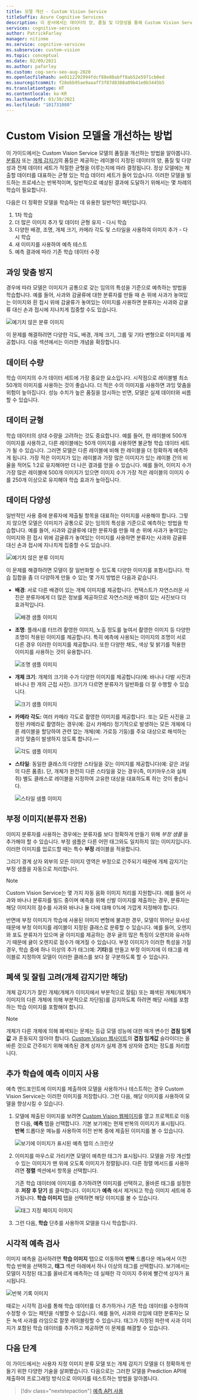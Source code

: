 ```yaml
---
title: 모델 개선 - Custom Vision Service
titleSuffix: Azure Cognitive Services
description: 이 문서에서는 데이터의 양, 품질 및 다양성을 통해 Custom Vision Service에서 모델의 품질을 개선할 수 있는 방법을 알아봅니다.
services: cognitive-services
author: PatrickFarley
manager: nitinme
ms.service: cognitive-services
ms.subservice: custom-vision
ms.topic: conceptual
ms.date: 02/09/2021
ms.author: pafarley
ms.custom: cog-serv-seo-aug-2020
ms.openlocfilehash: ae0112292994fdcf88e80abff8ab52e5971cb0ed
ms.sourcegitcommit: f28ebb95ae9aaaff3f87d8388a09b41e0b3445b5
ms.translationtype: HT
ms.contentlocale: ko-KR
ms.lasthandoff: 03/30/2021
ms.locfileid: "101731088"
---
```

# <a name="how-to-improve-your-custom-vision-model"></a>Custom Vision 모델을 개선하는 방법

이 가이드에서는 Custom Vision Service 모델의 품질을 개선하는 방법을 알아봅니다. [분류자](./getting-started-build-a-classifier.md) 또는 [개체 감지기](./get-started-build-detector.md)의 품질은 제공하는 레이블이 지정된 데이터의 양, 품질 및 다양성과 전체 데이터 세트가 적절한 균형을 이루는지에 따라 결정됩니다. 정상 모델에는 제출할 데이터를 대표하는 균형 있는 학습 데이터 세트가 들어 있습니다. 이러한 모델을 빌드하는 프로세스는 반복적이며, 일반적으로 예상된 결과에 도달하기 위해서는 몇 차례의 학습이 필요합니다.

다음은 더 정확한 모델을 학습하는 데 유용한 일반적인 패턴입니다.

1. 1차 학습
1. 더 많은 이미지 추가 및 데이터 균형 유지 - 다시 학습
1. 다양한 배경, 조명, 개체 크기, 카메라 각도 및 스타일을 사용하여 이미지 추가 - 다시 학습
1. 새 이미지를 사용하여 예측 테스트
1. 예측 결과에 따라 기존 학습 데이터 수정

## <a name="prevent-overfitting"></a>과잉 맞춤 방지

경우에 따라 모델은 이미지가 공통으로 갖는 임의의 특성을 기준으로 예측하는 방법을 학습합니다. 예를 들어, 사과와 감귤류에 대한 분류자를 만들 때 손 위에 사과가 놓여있는 이미지와 흰 접시 위에 감귤류가 놓여있는 이미지를 사용하면 분류자는 사과와 감귤류 대신 손과 접시에 지나치게 집중할 수도 있습니다.

![예기치 않은 분류 이미지](./media/getting-started-improving-your-classifier/unexpected.png)

이 문제를 해결하려면 다양한 각도, 배경, 개체 크기, 그룹 및 기타 변형으로 이미지를 제공합니다. 다음 섹션에서는 이러한 개념을 확장합니다.

## <a name="data-quantity"></a>데이터 수량

학습 이미지의 수가 데이터 세트에 가장 중요한 요소입니다. 시작점으로 레이블별 최소 50개의 이미지를 사용하는 것이 좋습니다. 더 적은 수의 이미지를 사용하면 과잉 맞춤을 위험이 높아집니다. 성능 수치가 높은 품질을 암시하는 반면, 모델은 실제 데이터와 씨름할 수 있습니다. 

## <a name="data-balance"></a>데이터 균형

학습 데이터의 상대 수량을 고려하는 것도 중요합니다. 예를 들어, 한 레이블에 500개 이미지를 사용하고, 다른 레이블에는 50개 이미지를 사용하면 불균형 학습 데이터 세트가 될 수 있습니다. 그러면 모델은 다른 레이블에 비해 한 레이블을 더 정확하게 예측하게 됩니다. 가장 적은 이미지가 있는 레이블과 가장 많은 이미지가 있는 레이블 간의 비율을 적어도 1:2로 유지해야만 더 나은 결과를 얻을 수 있습니다. 예를 들어, 이미지 수가 가장 많은 레이블에 500개 이미지가 있으면 이미지 수가 가장 적은 레이블의 이미지 수를 250개 이상으로 유지해야 학습 효과가 높아집니다.

## <a name="data-variety"></a>데이터 다양성

일반적인 사용 중에 분류자에 제출될 항목을 대표하는 이미지를 사용해야 합니다. 그렇지 않으면 모델은 이미지가 공통으로 갖는 임의의 특성을 기준으로 예측하는 방법을 학습합니다. 예를 들어, 사과와 감귤류에 대한 분류자를 만들 때 손 위에 사과가 놓여있는 이미지와 흰 접시 위에 감귤류가 놓여있는 이미지를 사용하면 분류자는 사과와 감귤류 대신 손과 접시에 지나치게 집중할 수도 있습니다.

![예기치 않은 분류 이미지](./media/getting-started-improving-your-classifier/unexpected.png)

이 문제를 해결하려면 모델이 잘 일반화할 수 있도록 다양한 이미지를 포함시킵니다. 학습 집합을 좀 더 다양하게 만들 수 있는 몇 가지 방법은 다음과 같습니다.

* __배경__: 서로 다른 배경이 있는 개체 이미지를 제공합니다. 컨텍스트가 자연스러운 사진은 분류자에게 더 많은 정보를 제공하므로 자연스러운 배경이 있는 사진보다 더 효과적입니다.

    ![배경 샘플 이미지](./media/getting-started-improving-your-classifier/background.png)

* __조명__: 플래시를 터뜨려 촬영한 이미지, 노출 정도를 높여서 촬영한 이미지 등 다양한 조명이 적용된 이미지를 제공합니다. 특히 예측에 사용되는 이미지의 조명이 서로 다른 경우 이러한 이미지를 제공합니다. 또한 다양한 채도, 색상 및 밝기를 적용한 이미지를 사용하는 것이 유용합니다.

    ![조명 샘플 이미지](./media/getting-started-improving-your-classifier/lighting.png)

* __개체 크기__: 개체의 크기와 수가 다양한 이미지를 제공합니다(예: 바나나 다발 사진과 바나나 한 개의 근접 사진). 크기가 다르면 분류자가 일반화를 더 잘 수행할 수 있습니다.

    ![크기 샘플 이미지](./media/getting-started-improving-your-classifier/size.png)

* __카메라 각도:__ 여러 카메라 각도로 촬영한 이미지를 제공합니다. 또는 모든 사진을 고정된 카메라로 촬영하는 경우(예: 감시 카메라) 정기적으로 발생하는 모든 개체에 다른 레이블을 할당하여 관련 없는 개체(예: 가로등 기둥)를 주요 대상으로 해석하는 과잉 맞춤이 발생하지 않도록 합니다.&mdash;

    ![각도 샘플 이미지](./media/getting-started-improving-your-classifier/angle.png)

* __스타일__: 동일한 클래스의 다양한 스타일을 갖는 이미지를 제공합니다(예: 같은 과일의 다른 품종). 단, 개체가 완전히 다른 스타일을 갖는 경우(즉, 미키마우스와 실제 쥐) 별도 클래스로 레이블을 지정하여 고유한 대상을 대표하도록 하는 것이 좋습니다.

    ![스타일 샘플 이미지](./media/getting-started-improving-your-classifier/style.png)

## <a name="negative-images-classifiers-only"></a>부정 이미지(분류자 전용)

이미지 분류자를 사용하는 경우에는 분류자를 보다 정확하게 만들기 위해 _부정 샘플_ 을 추가해야 할 수 있습니다. 부정 샘플은 다른 어떤 태그와도 일치하지 않는 이미지입니다. 이러한 이미지를 업로드할 때는 특수 **부정** 레이블을 적용합니다.

그리기 경계 상자 외부의 모든 이미지 영역은 부정으로 간주되기 때문에 개체 감지기는 부정 샘플을 자동으로 처리합니다.

> [!NOTE]
> Custom Vision Service는 몇 가지 자동 음화 이미지 처리를 지원합니다. 예를 들어 사과와 바나나 분류자를 빌드 중이며 예측을 위해 신발 이미지를 제출하는 경우, 분류자는 해당 이미지의 점수를 사과와 바나나 둘 다에 대해 0%에 가깝게 지정해야 합니다.
> 
> 반면에 부정 이미지가 학습에 사용된 이미지 변형에 불과한 경우, 모델이 뛰어난 유사성 때문에 부정 이미지를 레이블이 지정된 클래스로 분류할 수 있습니다. 예를 들어, 오렌지와 포도 분류자가 있으며 귤 이미지를 제공하는 경우 귤의 많은 특징이 오렌지와 유사하기 때문에 귤이 오렌지로 점수가 매겨질 수 있습니다. 부정 이미지가 이러한 특성을 가질 경우, 학습 중에 하나 이상의 추가 태그(예: **기타**)를 만들고 부정 이미지에 이 태그를 레이블로 지정하여 모델이 이러한 클래스를 보다 잘 구분하도록 할 수 있습니다.

## <a name="consider-occlusion-and-truncation-object-detectors-only"></a>폐색 및 잘림 고려(개체 감지기만 해당)

개체 감지기가 잘린 개체(개체가 이미지에서 부분적으로 잘림) 또는 폐색된 개체(개체가 이미지의 다른 개체에 의해 부분적으로 차단됨)를 감지하도록 하려면 해당 사례를 포함하는 학습 이미지를 포함해야 합니다.

> [!NOTE]
> 개체가 다른 개체에 의해 폐색되는 문제는 등급 모델 성능에 대한 매개 변수인 **겹침 임계값** 과 혼동되지 않아야 합니다. [Custom Vision 웹사이트](https://customvision.ai)의 **겹침 임계값** 슬라이더는 올바른 것으로 간주되기 위해 예측된 경계 상자가 실제 경계 상자와 겹치는 정도를 처리합니다.

## <a name="use-prediction-images-for-further-training"></a>추가 학습에 예측 이미지 사용

예측 엔드포인트에 이미지를 제출하여 모델을 사용하거나 테스트하는 경우 Custom Vision Service는 이러한 이미지를 저장합니다. 그런 다음, 해당 이미지를 사용하여 모델을 향상시킬 수 있습니다.

1. 모델에 제출된 이미지를 보려면 [Custom Vision 웹페이지](https://customvision.ai)를 열고 프로젝트로 이동한 다음, __예측__ 탭을 선택합니다. 기본 보기에는 현재 반복의 이미지가 표시됩니다. __반복__ 드롭다운 메뉴를 사용하여 이전 반복 중에 제출된 이미지를 볼 수 있습니다.

    ![보기에 이미지가 표시된 예측 탭의 스크린샷](./media/getting-started-improving-your-classifier/predictions.png)

2. 이미지를 마우스로 가리키면 모델이 예측한 태그가 표시됩니다. 모델을 가장 개선할 수 있는 이미지가 맨 위에 오도록 이미지가 정렬됩니다. 다른 정렬 메서드를 사용하려면 __정렬__ 섹션에서 항목을 선택합니다. 

    기존 학습 데이터에 이미지를 추가하려면 이미지를 선택하고, 올바른 태그를 설정한 후 __저장 후 닫기__ 를 클릭합니다. 이미지가 __예측__ 에서 제거되고 학습 이미지 세트에 추가됩니다. __학습 이미지__ 탭을 선택하면 해당 이미지를 볼 수 있습니다.

    ![태그 지정 페이지 이미지](./media/getting-started-improving-your-classifier/tag.png)

3. 그런 다음, __학습__ 단추를 사용하여 모델을 다시 학습합니다.

## <a name="visually-inspect-predictions"></a>시각적 예측 검사

이미지 예측을 검사하려면 __학습 이미지__ 탭으로 이동하여 **반복** 드롭다운 메뉴에서 이전 학습 반복을 선택하고, **태그** 섹션 아래에서 하나 이상의 태그를 선택합니다. 보기에서는 모델이 지정된 태그를 올바르게 예측하는 데 실패한 각 이미지 주위에 빨간색 상자가 표시됩니다.

![반복 기록 이미지](./media/getting-started-improving-your-classifier/iteration.png)

때로는 시각적 검사를 통해 학습 데이터를 더 추가하거나 기존 학습 데이터를 수정하여 수정할 수 있는 패턴을 식별할 수 있습니다. 예를 들어, 사과와 라임에 대한 분류자는 모든 녹색 사과를 라임으로 잘못 레이블링할 수 있습니다. 태그가 지정된 파란색 사과 이미지가 포함된 학습 데이터를 추가하고 제공하면 이 문제를 해결할 수 있습니다.

## <a name="next-steps"></a>다음 단계

이 가이드에서는 사용자 지정 이미지 분류 모델 또는 개체 감지기 모델을 더 정확하게 만들기 위한 다양한 기술을 살펴봤습니다. 다음으로는 그러한 모델을 Prediction API에 제출하여 프로그래밍 방식으로 이미지를 테스트하는 방법을 알아봅니다.

> [!div class="nextstepaction"]
> [예측 API 사용](use-prediction-api.md)